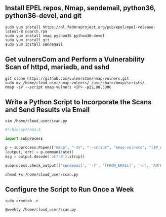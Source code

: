 ## Install EPEL repos, Nmap, sendemail, python36, python36-devel, and git
```
sudo yum install https://dl.fedoraproject.org/pub/epel/epel-release-latest-8.noarch.rpm
sudo yum install nmap python36 python36-devel
sudo yum install git
sudo yum install sendemail
```

## Get vulnersCom and Perform a Vulnerability Scan of httpd, mariadb, and sshd
```
git clone https://github.com/vulnersCom/nmap-vulners.git
sudo mv /home/cloud_user/nmap-vulners/ /usr/share/nmap/scripts/
nmap -sV --script nmap-vulners <IP> -p22,80,3306
```

## Write a Python Script to Incorporate the Scans and Send Results via Email
```
vim /home/cloud_user/scan.py
```
```python
#!/bin/python3.6

import subprocess

p = subprocess.Popen(["nmap", "-sV", "--script", "nmap-vulners", "[IP_ADDRESS]", "-p22,80,3306"], stdout=subprocess.PIPE)
(output, err) = p.communicate()
msg = output.decode('utf-8').strip()

subprocess.check_output(['sendemail', '-f', '[FROM_EMAIL]', '-u', 'AUTH_NOTIFICATION', '-t', '[TO_EMAIL]', '-s', 'smtp.gmail.com:587', '-o', 'tls=yes', '-xu', '[USER_NAME]', '-xp', '[PASSWORD]', '-m', msg], stdin=None, stderr=None, shell=False, universal_newlines=False)
```
```
chmod +x /home/cloud_user/scan.py
```
## Configure the Script to Run Once a Week
```
sudo crontab -e
```
```
@weekly /home/cloud_user/scan.py
```
